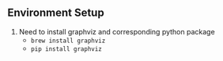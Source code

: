 ## Environment Setup

1. Need to install graphviz and corresponding python package
    - `brew install graphviz`
    - `pip install graphviz`
